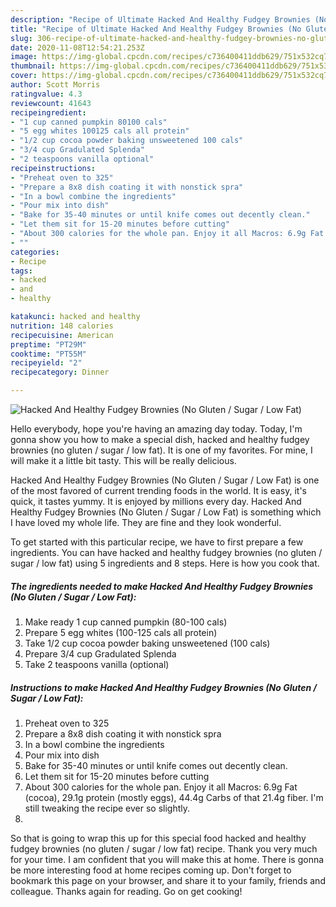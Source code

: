 ```yaml
---
description: "Recipe of Ultimate Hacked And Healthy Fudgey Brownies (No Gluten / Sugar / Low Fat)"
title: "Recipe of Ultimate Hacked And Healthy Fudgey Brownies (No Gluten / Sugar / Low Fat)"
slug: 306-recipe-of-ultimate-hacked-and-healthy-fudgey-brownies-no-gluten-sugar-low-fat
date: 2020-11-08T12:54:21.253Z
image: https://img-global.cpcdn.com/recipes/c736400411ddb629/751x532cq70/hacked-and-healthy-fudgey-brownies-no-gluten-sugar-low-fat-recipe-main-photo.jpg
thumbnail: https://img-global.cpcdn.com/recipes/c736400411ddb629/751x532cq70/hacked-and-healthy-fudgey-brownies-no-gluten-sugar-low-fat-recipe-main-photo.jpg
cover: https://img-global.cpcdn.com/recipes/c736400411ddb629/751x532cq70/hacked-and-healthy-fudgey-brownies-no-gluten-sugar-low-fat-recipe-main-photo.jpg
author: Scott Morris
ratingvalue: 4.3
reviewcount: 41643
recipeingredient:
- "1 cup canned pumpkin 80100 cals"
- "5 egg whites 100125 cals all protein"
- "1/2 cup cocoa powder baking unsweetened 100 cals"
- "3/4 cup Gradulated Splenda"
- "2 teaspoons vanilla optional"
recipeinstructions:
- "Preheat oven to 325"
- "Prepare a 8x8 dish coating it with nonstick spra"
- "In a bowl combine the ingredients"
- "Pour mix into dish"
- "Bake for 35-40 minutes or until knife comes out decently clean."
- "Let them sit for 15-20 minutes before cutting"
- "About 300 calories for the whole pan. Enjoy it all Macros: 6.9g Fat (cocoa), 29.1g protein (mostly eggs), 44.4g Carbs of that 21.4g fiber. I&#39;m still tweaking the recipe ever so slightly."
- ""
categories:
- Recipe
tags:
- hacked
- and
- healthy

katakunci: hacked and healthy 
nutrition: 148 calories
recipecuisine: American
preptime: "PT29M"
cooktime: "PT55M"
recipeyield: "2"
recipecategory: Dinner

---
```



![Hacked And Healthy Fudgey Brownies (No Gluten / Sugar / Low Fat)](https://img-global.cpcdn.com/recipes/c736400411ddb629/751x532cq70/hacked-and-healthy-fudgey-brownies-no-gluten-sugar-low-fat-recipe-main-photo.jpg)

Hello everybody, hope you're having an amazing day today. Today, I'm gonna show you how to make a special dish, hacked and healthy fudgey brownies (no gluten / sugar / low fat). It is one of my favorites. For mine, I will make it a little bit tasty. This will be really delicious.



Hacked And Healthy Fudgey Brownies (No Gluten / Sugar / Low Fat) is one of the most favored of current trending foods in the world. It is easy, it's quick, it tastes yummy. It is enjoyed by millions every day. Hacked And Healthy Fudgey Brownies (No Gluten / Sugar / Low Fat) is something which I have loved my whole life. They are fine and they look wonderful.


To get started with this particular recipe, we have to first prepare a few ingredients. You can have hacked and healthy fudgey brownies (no gluten / sugar / low fat) using 5 ingredients and 8 steps. Here is how you cook that.

<!--inarticleads1-->

##### The ingredients needed to make Hacked And Healthy Fudgey Brownies (No Gluten / Sugar / Low Fat):

1. Make ready 1 cup canned pumpkin (80-100 cals)
1. Prepare 5 egg whites (100-125 cals all protein)
1. Take 1/2 cup cocoa powder baking unsweetened (100 cals)
1. Prepare 3/4 cup Gradulated Splenda
1. Take 2 teaspoons vanilla (optional)




<!--inarticleads2-->

##### Instructions to make Hacked And Healthy Fudgey Brownies (No Gluten / Sugar / Low Fat):

1. Preheat oven to 325
1. Prepare a 8x8 dish coating it with nonstick spra
1. In a bowl combine the ingredients
1. Pour mix into dish
1. Bake for 35-40 minutes or until knife comes out decently clean.
1. Let them sit for 15-20 minutes before cutting
1. About 300 calories for the whole pan. Enjoy it all Macros: 6.9g Fat (cocoa), 29.1g protein (mostly eggs), 44.4g Carbs of that 21.4g fiber. I&#39;m still tweaking the recipe ever so slightly.
1. 




So that is going to wrap this up for this special food hacked and healthy fudgey brownies (no gluten / sugar / low fat) recipe. Thank you very much for your time. I am confident that you will make this at home. There is gonna be more interesting food at home recipes coming up. Don't forget to bookmark this page on your browser, and share it to your family, friends and colleague. Thanks again for reading. Go on get cooking!
